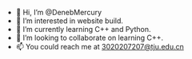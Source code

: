 - 👋 Hi, I’m @DenebMercury
- 👀 I’m interested in website build.
- 🌱 I’m currently learning C++ and Python.
- 💞️ I’m looking to collaborate on learning C++.
- 📫 You could reach me at 3020207207@tju.edu.cn

<!---
DenebMercury/DenebMercury is a ✨ special ✨ repository because its `README.md` (this file) appears on your GitHub profile.
You can click the Preview link to take a look at your changes.
--->
